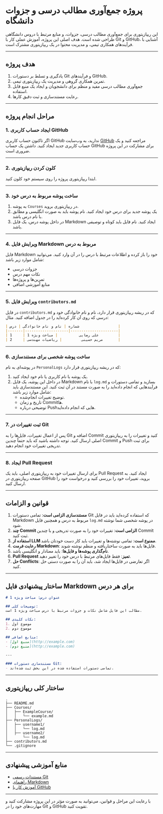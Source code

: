 # پروژه جمع‌آوری مطالب درسی و جزوات دانشگاه

این ریپازیتوری برای جمع‌آوری مطالب درسی، جزوات، و منابع مرتبط با دروس دانشگاهی طراحی شده است. هدف اصلی این پروژه، آموزش عملی کار با Git و GitHub، آشنایی با فرآیندهای همکاری تیمی، و مدیریت محتوا در یک ریپازیتوری مشترک است.

---

## **هدف پروژه**

1. یادگیری و تسلط بر دستورات Git و فرآیندهای GitHub.
2. تمرین همکاری گروهی و مدیریت یک ریپازیتوری تیمی.
3. جمع‌آوری مطالب درسی مفید و منظم برای دانشجویان و ایجاد یک منبع قابل استفاده.
4. رعایت مستندسازی و ثبت دقیق کارها.

---

## **مراحل انجام پروژه**

### 1. **ایجاد حساب کاربری GitHub**

اگر تاکنون حساب کاربری GitHub ندارید، به وب‌سایت [GitHub](https://github.com) مراجعه کنید و یک حساب کاربری جدید ایجاد کنید. داشتن یک حساب GitHub برای مشارکت در این پروژه ضروری است.

---

### 2. **کلون کردن ریپازیتوری**

ابتدا ریپازیتوری پروژه را روی سیستم خود کلون کنید.

---

### 3. **ساخت پوشه مربوط به درس خود**

1. به پوشه `Courses` در ریپازیتوری بروید.
2. یک پوشه جدید برای درس خود ایجاد کنید. نام پوشه باید به صورت انگلیسی و مطابق با نام درس باشد.
3. در داخل پوشه درس، یک فایل Markdown ایجاد کنید. نام فایل باید کوتاه و توصیفی باشد.

---

### 4. **ویرایش فایل Markdown مربوط به درس**

فایل Markdown خود را باز کرده و اطلاعات مرتبط با درس را در آن وارد کنید. می‌توانید شامل موارد زیر باشد:
- جزوات درسی
- نکات مهم درس
- تمرین‌ها و پروژه‌ها
- منابع آموزشی اضافی

---

### 5. **ویرایش فایل `contributors.md`**

در فایل `contributors.md` که در ریشه ریپازیتوری قرار دارد، نام و نام خانوادگی خود و درسی که روی آن کار کرده‌اید را در جدول اضافه کنید. مثال:

```markdown
| شماره | نام و نام خانوادگی | درس                  |
|-------|--------------------|----------------------|
| 1     | علی رضایی          | مباحث ویژه 1         |
| 2     | مریم حسینی         | ریاضیات مهندسی       |
```

---

### 6. **ساخت پوشه شخصی برای مستندسازی**

در پوشه‌ای به نام `PersonalLogs` که در ریشه ریپازیتوری قرار دارد:
1. یک پوشه با نام کاربری یا نام خود ایجاد کنید.
2. در داخل این پوشه، یک فایل Markdown با نام `log.md` بسازید و تمامی دستورات و فرآیندهایی که انجام داده‌اید را به صورت مستند در آن ثبت کنید. این مستندسازی باید شامل موارد زیر باشد:
   - توضیح تغییرات انجام‌شده.
   - تاریخ و زمان Commitها.
   - توضیحی درباره Pushهایی که انجام داده‌اید.

---

### 7. **ثبت تغییرات در Git**

پس از اعمال تغییرات، فایل‌ها را به Git اضافه و Commit کنید و تغییرات را به ریپازیتوری اصلی ارسال کنید. توجه داشته باشید که باید حتماً چندین Commit و Push برای ثبت تدریجی تغییرات خود انجام دهید. 

---

### 8. **ایجاد Pull Request**

برای ارسال تغییرات خود به ریپازیتوری اصلی، باید یک Pull Request ایجاد کنید. به صفحه ریپازیتوری در GitHub بروید، تغییرات خود را بررسی کنید و درخواست خود را ارسال کنید.

---

## **قوانین و الزامات**

1. **مستندسازی الزامی است**: تمامی دستورات Git که استفاده کرده‌اید باید در فایل Markdown مربوط به درس و همچنین فایل `log.md` در پوشه شخصی شما نوشته شود.
2. **چند Commit الزامی است**: تغییرات خود را به صورت تدریجی و با چندین Commit ثبت کنید.
3. **استفاده از LLM ممنوع است**: تمامی نوشته‌ها و تغییرات باید کار دست خودتان باشد.
4. **رعایت فرمت Markdown**: فایل‌ها باید به صورت ساختاریافته و منظم نوشته شوند.
5. **نام‌گذاری پوشه‌ها و فایل‌ها**: باید معنادار و انگلیسی باشد.
6. **Pull Request تمیز**: فقط فایل‌های مرتبط با درس خود را تغییر دهید.
7. **حل Conflicts**: اگر تعارضی در فایل‌ها ایجاد شد، باید آن را به صورت دستی حل کنید.

---

## **ساختار پیشنهادی فایل Markdown برای هر درس**

```markdown
# عنوان درس: مباحث ویژه 1

## توضیحات کلی:
مطالب این فایل شامل نکات و جزوات مرتبط با درس مباحث ویژه 1 است.

## نکات کلیدی:
1. موضوع اول
2. موضوع دوم

## منابع اضافی:
- [منبع اول](http://example.com)
- [منبع دوم](http://example.com)

---

### مستندسازی دستورات Git:
- تمامی دستورات استفاده شده در این بخش ثبت شده‌اند.
```

---

## **ساختار کلی ریپازیتوری**

```
.
├── README.md
├── Courses/
│   ├── ExampleCourse/
│   │   └── example.md
├── PersonalLogs/
│   ├── username1/
│   │   └── log.md
│   ├── username2/
│       └── log.md
├── contributors.md
└── .gitignore
```

---

## **منابع آموزشی پیشنهادی**
- [مستندات رسمی Git](https://git-scm.com/doc)
- [راهنمای Markdown](https://www.markdownguide.org/)
- [آموزش کار با GitHub](https://docs.github.com/en)

---

با رعایت این مراحل و قوانین، می‌توانید به صورت مؤثر در این پروژه مشارکت کنید و مهارت‌های خود را در Git و GitHub تقویت کنید.
